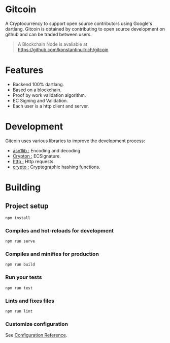 # Gitcoin

A Cryptocurrency to support open source contributors using Google's dartlang.
Gitcoin is obtained by contributing to open source development on github and can be traded
between users.

> A Blockchain Node is avaliable at https://github.com/konstantinullrich/gitcoin


# Features

- Backend 100% dartlang.
- Based on a blockchain.
- Proof by work validation algorithm.
- EC Signing and Validation.
- Each user is a http client and server.


# Development

Gitcoin uses various libraries to improve the development process:  
- [asn1lib :](https://pub.dev/packages/asn1lib) Encoding and decoding.  
- [Crypton :](https://pub.dev/packages/crypton) ECSignature.  
- [http :](https://pub.dev/packages/http) Http requests.  
- [crypto :](https://pub.dev/packages/crypto) Cryptographic hashing functions.  

# Building

## Project setup
```
npm install
```

### Compiles and hot-reloads for development
```
npm run serve
```

### Compiles and minifies for production
```
npm run build
```

### Run your tests
```
npm run test
```

### Lints and fixes files
```
npm run lint
```

### Customize configuration
See [Configuration Reference](https://cli.vuejs.org/config/).
